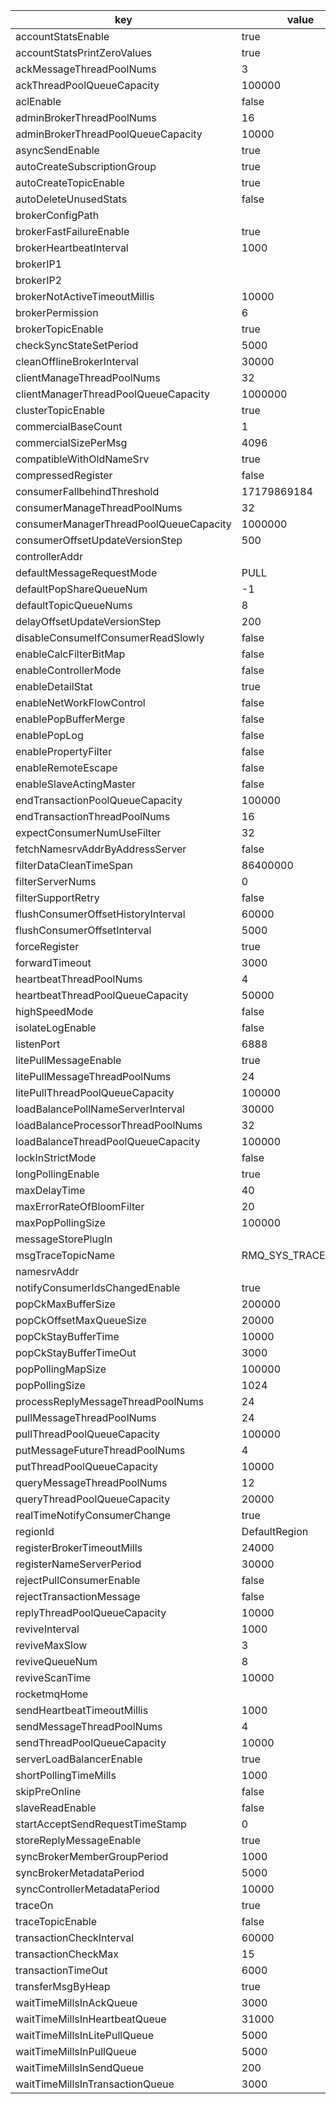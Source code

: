 |key|value|important|
|---|---|---|
|accountStatsEnable|true||
|accountStatsPrintZeroValues|true||
|ackMessageThreadPoolNums|3||
|ackThreadPoolQueueCapacity|100000||
|aclEnable|false|y|
|adminBrokerThreadPoolNums|16||
|adminBrokerThreadPoolQueueCapacity|10000||
|asyncSendEnable|true||
|autoCreateSubscriptionGroup|true|y|
|autoCreateTopicEnable|true|y|
|autoDeleteUnusedStats|false||
|brokerConfigPath|||
|brokerFastFailureEnable|true||
|brokerHeartbeatInterval|1000||
|brokerIP1||y|
|brokerIP2|||
|brokerNotActiveTimeoutMillis|10000||
|brokerPermission|6||
|brokerTopicEnable|true||
|checkSyncStateSetPeriod|5000||
|cleanOfflineBrokerInterval|30000||
|clientManageThreadPoolNums|32||
|clientManagerThreadPoolQueueCapacity|1000000||
|clusterTopicEnable|true||
|commercialBaseCount|1||
|commercialSizePerMsg|4096||
|compatibleWithOldNameSrv|true||
|compressedRegister|false||
|consumerFallbehindThreshold|17179869184||
|consumerManageThreadPoolNums|32||
|consumerManagerThreadPoolQueueCapacity|1000000||
|consumerOffsetUpdateVersionStep|500||
|controllerAddr|||
|defaultMessageRequestMode|PULL||
|defaultPopShareQueueNum|-1||
|defaultTopicQueueNums|8||
|delayOffsetUpdateVersionStep|200||
|disableConsumeIfConsumerReadSlowly|false||
|enableCalcFilterBitMap|false||
|enableControllerMode|false||
|enableDetailStat|true||
|enableNetWorkFlowControl|false||
|enablePopBufferMerge|false||
|enablePopLog|false||
|enablePropertyFilter|false||
|enableRemoteEscape|false||
|enableSlaveActingMaster|false||
|endTransactionPoolQueueCapacity|100000||
|endTransactionThreadPoolNums|16||
|expectConsumerNumUseFilter|32||
|fetchNamesrvAddrByAddressServer|false|y|
|filterDataCleanTimeSpan|86400000||
|filterServerNums|0||
|filterSupportRetry|false||
|flushConsumerOffsetHistoryInterval|60000||
|flushConsumerOffsetInterval|5000||
|forceRegister|true||
|forwardTimeout|3000||
|heartbeatThreadPoolNums|4||
|heartbeatThreadPoolQueueCapacity|50000||
|highSpeedMode|false||
|isolateLogEnable|false||
|listenPort|6888|y|
|litePullMessageEnable|true||
|litePullMessageThreadPoolNums|24||
|litePullThreadPoolQueueCapacity|100000||
|loadBalancePollNameServerInterval|30000||
|loadBalanceProcessorThreadPoolNums|32||
|loadBalanceThreadPoolQueueCapacity|100000||
|lockInStrictMode|false||
|longPollingEnable|true||
|maxDelayTime|40||
|maxErrorRateOfBloomFilter|20||
|maxPopPollingSize|100000||
|messageStorePlugIn|||
|msgTraceTopicName|RMQ_SYS_TRACE_TOPIC|y|
|namesrvAddr||y|
|notifyConsumerIdsChangedEnable|true||
|popCkMaxBufferSize|200000||
|popCkOffsetMaxQueueSize|20000||
|popCkStayBufferTime|10000||
|popCkStayBufferTimeOut|3000||
|popPollingMapSize|100000||
|popPollingSize|1024||
|processReplyMessageThreadPoolNums|24||
|pullMessageThreadPoolNums|24||
|pullThreadPoolQueueCapacity|100000||
|putMessageFutureThreadPoolNums|4||
|putThreadPoolQueueCapacity|10000||
|queryMessageThreadPoolNums|12||
|queryThreadPoolQueueCapacity|20000||
|realTimeNotifyConsumerChange|true||
|regionId|DefaultRegion||
|registerBrokerTimeoutMills|24000||
|registerNameServerPeriod|30000||
|rejectPullConsumerEnable|false||
|rejectTransactionMessage|false|y|
|replyThreadPoolQueueCapacity|10000||
|reviveInterval|1000||
|reviveMaxSlow|3||
|reviveQueueNum|8||
|reviveScanTime|10000||
|rocketmqHome|||
|sendHeartbeatTimeoutMillis|1000||
|sendMessageThreadPoolNums|4||
|sendThreadPoolQueueCapacity|10000||
|serverLoadBalancerEnable|true||
|shortPollingTimeMills|1000||
|skipPreOnline|false||
|slaveReadEnable|false||
|startAcceptSendRequestTimeStamp|0||
|storeReplyMessageEnable|true||
|syncBrokerMemberGroupPeriod|1000||
|syncBrokerMetadataPeriod|5000||
|syncControllerMetadataPeriod|10000||
|traceOn|true||
|traceTopicEnable|false|y|
|transactionCheckInterval|60000|y|
|transactionCheckMax|15|y|
|transactionTimeOut|6000|y|
|transferMsgByHeap|true||
|waitTimeMillsInAckQueue|3000||
|waitTimeMillsInHeartbeatQueue|31000||
|waitTimeMillsInLitePullQueue|5000||
|waitTimeMillsInPullQueue|5000||
|waitTimeMillsInSendQueue|200||
|waitTimeMillsInTransactionQueue|3000||
